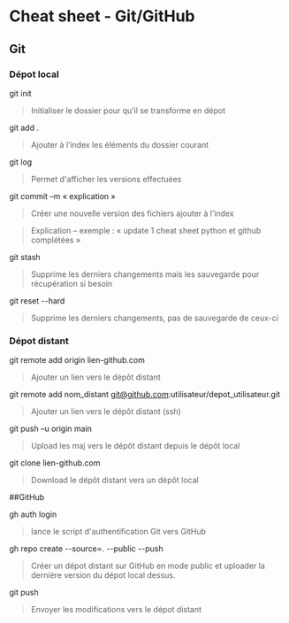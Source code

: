# Cheat sheet - Git/GitHub

## Git

### Dépot local

git init

>Initialiser le dossier pour qu’il se transforme en dépot

git add .

>Ajouter à l’index les éléments du dossier courant

git log

>Permet d'afficher les versions effectuées

git commit –m « explication »

>Créer une nouvelle version des fichiers ajouter à l’index

>Explication – exemple : « update 1 cheat sheet python et github complétées »

git stash

>Supprime les derniers changements mais les sauvegarde pour récupération si besoin

git reset --hard

>Supprime les derniers changements, pas de sauvegarde de ceux-ci

### Dépot distant

git remote add origin lien-github.com

>Ajouter un lien vers le dépôt distant

git remote add nom_distant git@github.com:utilisateur/depot_utilisateur.git

>Ajouter un lien vers le dépôt distant (ssh)

git push –u origin main

>Upload les maj vers le dépôt distant depuis le dépôt local

git clone lien-github.com

>Download le dépôt distant vers un dépôt local

##GitHub

gh auth login

>lance le script d'authentification Git vers GitHub

gh repo create --source=. --public --push

>Créer un dépot distant sur GitHub en mode public et uploader la dernière version du dépot local dessus.

git push

>Envoyer les modifications vers le dépot distant

